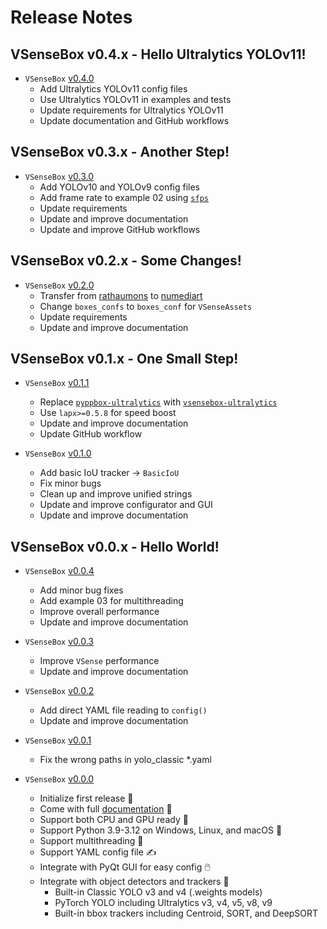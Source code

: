 # Release Notes 

## **VSenseBox v0.4.x - Hello Ultralytics YOLOv11!**

* `VSenseBox` [v0.4.0](https://github.com/numediart/vsensebox/tree/v0.4.0)
  - Add Ultralytics YOLOv11 config files
  - Use Ultralytics YOLOv11 in examples and tests
  - Update requirements for Ultralytics YOLOv11
  - Update documentation and GitHub workflows

## **VSenseBox v0.3.x - Another Step!**

* `VSenseBox` [v0.3.0](https://github.com/numediart/vsensebox/tree/v0.3.0)
  - Add YOLOv10 and YOLOv9 config files
  - Add frame rate to example 02 using [`sfps`](https://github.com/rathaROG/smooth-fps)
  - Update requirements
  - Update and improve documentation
  - Update and improve GitHub workflows

## **VSenseBox v0.2.x - Some Changes!**

* `VSenseBox` [v0.2.0](https://github.com/numediart/vsensebox/tree/v0.2.0)
  - Transfer from [rathaumons](https://github.com/rathaumons) to [numediart](https://github.com/numediart)
  - Change `boxes_confs` to `boxes_conf` for `VSenseAssets`
  - Update requirements
  - Update and improve documentation

## **VSenseBox v0.1.x - One Small Step!**

* `VSenseBox` [v0.1.1](https://github.com/numediart/vsensebox/tree/v0.1.1)
  - Replace [`pyppbox-ultralytics`](https://github.com/rathaumons/ultralytics-for-pyppbox) with [`vsensebox-ultralytics`](https://github.com/numediart/ultralytics-for-vsensebox)
  - Use `lapx>=0.5.8` for speed boost
  - Update and improve documentation
  - Update GitHub workflow

* `VSenseBox` [v0.1.0](https://github.com/numediart/vsensebox/tree/v0.1.0)
  - Add basic IoU tracker -> `BasicIoU`
  - Fix minor bugs
  - Clean up and improve unified strings
  - Update and improve configurator and GUI
  - Update and improve documentation

## **VSenseBox v0.0.x - Hello World!**

* `VSenseBox` [v0.0.4](https://github.com/numediart/vsensebox/tree/v0.0.4)
  - Add minor bug fixes
  - Add example 03 for multithreading
  - Improve overall performance
  - Update and improve documentation

* `VSenseBox` [v0.0.3](https://github.com/numediart/vsensebox/tree/v0.0.3)
  - Improve `VSense` performance
  - Update and improve documentation

* `VSenseBox` [v0.0.2](https://github.com/numediart/vsensebox/tree/v0.0.2)
  - Add direct YAML file reading to `config()`
  - Update and improve documentation

* `VSenseBox` [v0.0.1](https://github.com/numediart/vsensebox/tree/v0.0.1)
  - Fix the wrong paths in yolo_classic *.yaml

* `VSenseBox` [v0.0.0](https://github.com/numediart/vsensebox/tree/v0.0.0)
  - Initialize first release 👋
  - Come with full [documentation](https://numediart.github.io/vsensebox/) 📄
  - Support both CPU and GPU ready 🚀
  - Support Python 3.9-3.12 on Windows, Linux, and macOS 🫶
  - Support multithreading 🛞
  - Support YAML config file ✍️
  - Integrate with PyQt GUI for easy config 🖱️
  - Integrate with object detectors and trackers 🤖
    - Built-in Classic YOLO v3 and v4 (.weights models)
    - PyTorch YOLO including Ultralytics v3, v4, v5, v8, v9
    - Built-in bbox trackers including Centroid, SORT, and DeepSORT
